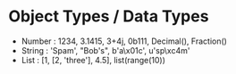 # Object Types / Data Types
- Number : 1234, 3.1415, 3+4j, 0b111, Decimal(), Fraction()
- String : 'Spam', "Bob's", b'a\x01c', u'sp\xc4m'
- List : [1, [2, 'three'], 4.5], list(range(10))

